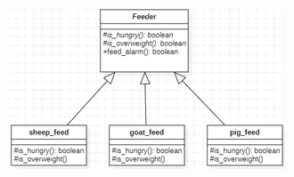![Διάγραμμα κλάσεων](https://github.com/softwareDesign24/object-oriented-design01/blob/main/img/mitato%20-%20template%20method.png)
